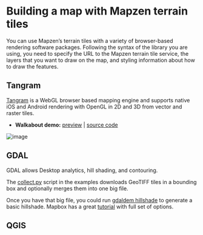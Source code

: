 # Building a map with Mapzen terrain tiles

You can use Mapzen’s terrain tiles with a variety of browser-based rendering software packages. Following the syntax of the library you are using, you need to specify the URL to the Mapzen terrain tile service, the layers that you want to draw on the map, and styling information about how to draw the features.

## Tangram

[Tangram](https://mapzen.com/projects/tangram) is a WebGL browser based mapping engine and supports native iOS and Android rendering with OpenGL in 2D and 3D from vector and raster tiles.

* **Walkabout demo:** [preview](http://tangrams.github.io/walkabout-style-more-labels) | [source code](http://github.com/tangrams/walkabout-style-more-labels)

![image](https://cloud.githubusercontent.com/assets/853051/11137284/13e3a5f0-896b-11e5-9ab9-be51ecb388d8.png)

## GDAL

GDAL allows Desktop analytics, hill shading, and contouring.

The [collect.py](https://github.com/tilezen/joerd/blob/master/docs/examples/collect.py) script in the examples downloads GeoTIFF tiles in a bounding box and optionally merges them into one big file.

Once you have that big file, you could run [gdaldem hillshade](http://www.gdal.org/gdaldem.html#gdaldem_hillshade) to generate a basic hillshade. Mapbox has a great [tutorial](https://www.mapbox.com/tilemill/docs/guides/terrain-data/#creating-hillshades) with full set of options.

## QGIS

